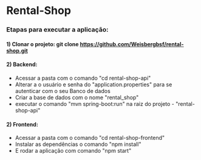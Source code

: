 # Rental-Shop

### Etapas para executar a aplicação:

#### 1) Clonar o projeto:  git clone https://github.com/Weisbergbsf/rental-shop.git

#### 2) Backend: 
- Acessar a pasta com o comando "cd rental-shop-api"
- Alterar a o usuário e senha do "application.properties" para se autenticar com o seu Banco de dados
- Criar a base de dados com o nome "rental_shop"
- executar o comando "mvn spring-boot:run" na raiz do projeto - "rental-shop-api"

#### 2) Frontend:
- Acessar a pasta com o comando "cd rental-shop-frontend"
- Instalar as dependências o comando "npm install"
- E rodar a aplicação com comando "npm start"


    